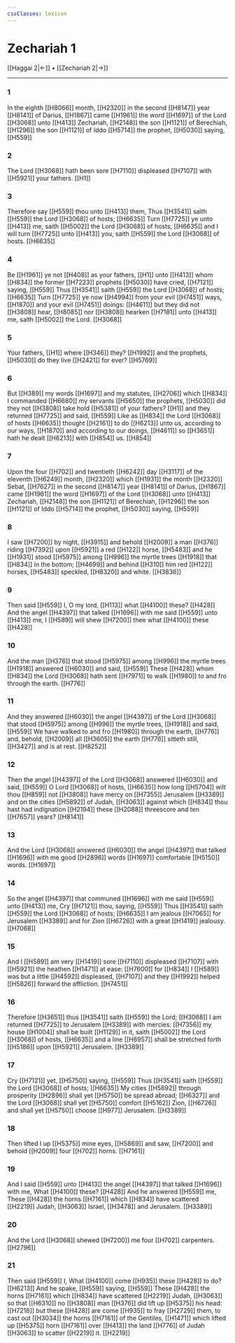 ```yaml
---
cssClasses: lexicon
---
```

# Zechariah 1

[[Haggai 2|←]] • [[Zechariah 2|→]]

---

### 1
In the eighth [[H8066]] month, [[H2320]] in the second [[H8147]] year [[H8141]] of Darius, [[H1867]] came [[H1961]] the word [[H1697]] of the Lord [[H3068]] unto [[H413]] Zechariah, [[H2148]] the son [[H1121]] of Berechiah, [[H1296]] the son [[H1121]] of Iddo [[H5714]] the prophet, [[H5030]] saying, [[H559]]

### 2
The Lord [[H3068]] hath been sore [[H7110]] displeased [[H7107]] with [[H5921]] your fathers. [[H1]]

### 3
Therefore say [[H559]] thou unto [[H413]] them, Thus [[H3541]] saith [[H559]] the Lord [[H3068]] of hosts; [[H6635]] Turn [[H7725]] ye unto [[H413]] me, saith [[H5002]] the Lord [[H3068]] of hosts, [[H6635]] and I will turn [[H7725]] unto [[H413]] you, saith [[H559]] the Lord [[H3068]] of hosts. [[H6635]]

### 4
Be [[H1961]] ye not [[H408]] as your fathers, [[H1]] unto [[H413]] whom [[H834]] the former [[H7223]] prophets [[H5030]] have cried, [[H7121]] saying, [[H559]] Thus [[H3541]] saith [[H559]] the Lord [[H3068]] of hosts; [[H6635]] Turn [[H7725]] ye now [[H4994]] from your evil [[H7451]] ways, [[H1870]] and your evil [[H7451]] doings: [[H4611]] but they did not [[H3808]] hear, [[H8085]] nor [[H3808]] hearken [[H7181]] unto [[H413]] me, saith [[H5002]] the Lord. [[H3068]]

### 5
Your fathers, [[H1]] where [[H346]] they? [[H1992]] and the prophets, [[H5030]] do they live [[H2421]] for ever? [[H5769]]

### 6
But [[H389]] my words [[H1697]] and my statutes, [[H2706]] which [[H834]] I commanded [[H6680]] my servants [[H5650]] the prophets, [[H5030]] did they not [[H3808]] take hold [[H5381]] of your fathers? [[H1]] and they returned [[H7725]] and said, [[H559]] Like as [[H834]] the Lord [[H3068]] of hosts [[H6635]] thought [[H2161]] to do [[H6213]] unto us, according to our ways, [[H1870]] and according to our doings, [[H4611]] so [[H3651]] hath he dealt [[H6213]] with [[H854]] us. [[H854]]

### 7
Upon the four [[H702]] and twentieth [[H6242]] day [[H3117]] of the eleventh [[H6249]] month, [[H2320]] which [[H1931]] the month [[H2320]] Sebat, [[H7627]] in the second [[H8147]] year [[H8141]] of Darius, [[H1867]] came [[H1961]] the word [[H1697]] of the Lord [[H3068]] unto [[H413]] Zechariah, [[H2148]] the son [[H1121]] of Berechiah, [[H1296]] the son [[H1121]] of Iddo [[H5714]] the prophet, [[H5030]] saying, [[H559]]

### 8
I saw [[H7200]] by night, [[H3915]] and behold [[H2009]] a man [[H376]] riding [[H7392]] upon [[H5921]] a red [[H122]] horse, [[H5483]] and he [[H1931]] stood [[H5975]] among [[H996]] the myrtle trees [[H1918]] that [[H834]] in the bottom; [[H4699]] and behind [[H310]] him red [[H122]] horses, [[H5483]] speckled, [[H8320]] and white. [[H3836]]

### 9
Then said [[H559]] I, O my lord, [[H113]] what [[H4100]] these? [[H428]] And the angel [[H4397]] that talked [[H1696]] with me said [[H559]] unto [[H413]] me, I [[H589]] will shew [[H7200]] thee what [[H4100]] these [[H428]]

### 10
And the man [[H376]] that stood [[H5975]] among [[H996]] the myrtle trees [[H1918]] answered [[H6030]] and said, [[H559]] These [[H428]] whom [[H834]] the Lord [[H3068]] hath sent [[H7971]] to walk [[H1980]] to and fro through the earth. [[H776]]

### 11
And they answered [[H6030]] the angel [[H4397]] of the Lord [[H3068]] that stood [[H5975]] among [[H996]] the myrtle trees, [[H1918]] and said, [[H559]] We have walked to and fro [[H1980]] through the earth, [[H776]] and, behold, [[H2009]] all [[H3605]] the earth [[H776]] sitteth still, [[H3427]] and is at rest. [[H8252]]

### 12
Then the angel [[H4397]] of the Lord [[H3068]] answered [[H6030]] and said, [[H559]] O Lord [[H3068]] of hosts, [[H6635]] how long [[H5704]] wilt thou [[H859]] not [[H3808]] have mercy on [[H7355]] Jerusalem [[H3389]] and on the cities [[H5892]] of Judah, [[H3063]] against which [[H834]] thou hast had indignation [[H2194]] these [[H2088]] threescore and ten [[H7657]] years? [[H8141]]

### 13
And the Lord [[H3068]] answered [[H6030]] the angel [[H4397]] that talked [[H1696]] with me good [[H2896]] words [[H1697]] comfortable [[H5150]] words. [[H1697]]

### 14
So the angel [[H4397]] that communed [[H1696]] with me said [[H559]] unto [[H413]] me, Cry [[H7121]] thou, saying, [[H559]] Thus [[H3541]] saith [[H559]] the Lord [[H3068]] of hosts; [[H6635]] I am jealous [[H7065]] for Jerusalem [[H3389]] and for Zion [[H6726]] with a great [[H1419]] jealousy. [[H7068]]

### 15
And I [[H589]] am very [[H1419]] sore [[H7110]] displeased [[H7107]] with [[H5921]] the heathen [[H1471]] at ease: [[H7600]] for [[H834]] I [[H589]] was but a little [[H4592]] displeased, [[H7107]] and they [[H1992]] helped [[H5826]] forward the affliction. [[H7451]]

### 16
Therefore [[H3651]] thus [[H3541]] saith [[H559]] the Lord; [[H3068]] I am returned [[H7725]] to Jerusalem [[H3389]] with mercies: [[H7356]] my house [[H1004]] shall be built [[H1129]] in it, saith [[H5002]] the Lord [[H3068]] of hosts, [[H6635]] and a line [[H6957]] shall be stretched forth [[H5186]] upon [[H5921]] Jerusalem. [[H3389]]

### 17
Cry [[H7121]] yet, [[H5750]] saying, [[H559]] Thus [[H3541]] saith [[H559]] the Lord [[H3068]] of hosts; [[H6635]] My cities [[H5892]] through prosperity [[H2896]] shall yet [[H5750]] be spread abroad; [[H6327]] and the Lord [[H3068]] shall yet [[H5750]] comfort [[H5162]] Zion, [[H6726]] and shall yet [[H5750]] choose [[H977]] Jerusalem. [[H3389]]

### 18
Then lifted I up [[H5375]] mine eyes, [[H5869]] and saw, [[H7200]] and behold [[H2009]] four [[H702]] horns. [[H7161]]

### 19
And I said [[H559]] unto [[H413]] the angel [[H4397]] that talked [[H1696]] with me, What [[H4100]] these? [[H428]] And he answered [[H559]] me, These [[H428]] the horns [[H7161]] which [[H834]] have scattered [[H2219]] Judah, [[H3063]] Israel, [[H3478]] and Jerusalem. [[H3389]]

### 20
And the Lord [[H3068]] shewed [[H7200]] me four [[H702]] carpenters. [[H2796]]

### 21
Then said [[H559]] I, What [[H4100]] come [[H935]] these [[H428]] to do? [[H6213]] And he spake, [[H559]] saying, [[H559]] These [[H428]] the horns [[H7161]] which [[H834]] have scattered [[H2219]] Judah, [[H3063]] so that [[H6310]] no [[H3808]] man [[H376]] did lift up [[H5375]] his head: [[H7218]] but these [[H428]] are come [[H935]] to fray [[H2729]] them, to cast out [[H3034]] the horns [[H7161]] of the Gentiles, [[H1471]] which lifted up [[H5375]] horn [[H7161]] over [[H413]] the land [[H776]] of Judah [[H3063]] to scatter [[H2219]] it. [[H2219]]